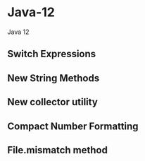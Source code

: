 # Java-12
Java 12


## Switch Expressions

## New String Methods 

## New collector utility

## Compact Number Formatting

## File.mismatch method
